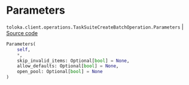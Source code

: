 # Parameters
`toloka.client.operations.TaskSuiteCreateBatchOperation.Parameters` | [Source code](https://github.com/Toloka/toloka-kit/blob/v1.1.2/src/client/operations.py#L315)

```python
Parameters(
    self,
    *,
    skip_invalid_items: Optional[bool] = None,
    allow_defaults: Optional[bool] = None,
    open_pool: Optional[bool] = None
)
```

